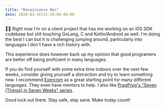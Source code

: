```yaml
---
title: "Renaissance Man"
date: 2020-03-16T15:39:04-04:00
---
```


👨‍💻 Right now I'm on a client project that has me working on an iOS SDK codebase but still touching GoLang, C and Kotlin/Android as well. I'm doing the best I can but it is challenging jumping around, particularly into languages I don't have a rich history with. 

This experience does however back up my opinion that good programers are better off being proficient in many languages.

If you do find yourself with some extra time indoors over the next few weeks, consider giving yourself a distraction and try to learn something new. I recommend [Exercism](https://exercism.io) as a great starting point for many different languages. They even have mentors to help. I also like [PragProg's "Seven (Things) in Seven Weeks" series](https://pragprog.com/titles?f[sort_by]=pubdate&f[category]=all&f[skill_level]=All&f[title_contains]=seven).

Good luck out there. Stay safe, stay sane. Make today count!
